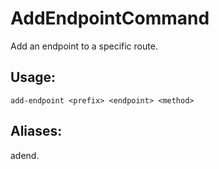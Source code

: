 # AddEndpointCommand
Add an endpoint to a specific route.
## Usage:
```
add-endpoint <prefix> <endpoint> <method>
```
## Aliases:
adend.
